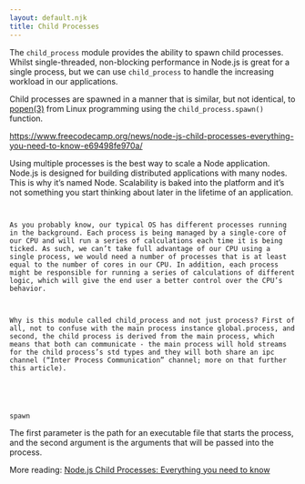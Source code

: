 ```yaml
---
layout: default.njk
title: Child Processes
---
```


The `child_process` module provides the ability to spawn child processes. Whilst single-threaded, non-blocking performance in Node.js is great for a single process, but we can use `child_process` to handle the increasing workload in our applications.

Child processes are spawned in a manner that is similar, but not identical, to [popen(3)](http://man7.org/linux/man-pages/man3/popen.3.html) from Linux programming using the `child_process.spawn()` function.


https://www.freecodecamp.org/news/node-js-child-processes-everything-you-need-to-know-e69498fe970a/



Using multiple processes is the best way to scale a Node application. Node.js is designed for building distributed applications with many nodes. This is why it’s named Node. Scalability is baked into the platform and it’s not something you start thinking about later in the lifetime of an application.





```


As you probably know, our typical OS has different processes running in the background. Each process is being managed by a single-core of our CPU and will run a series of calculations each time it is being ticked. As such, we can’t take full advantage of our CPU using a single process, we would need a number of processes that is at least equal to the number of cores in our CPU. In addition, each process might be responsible for running a series of calculations of different logic, which will give the end user a better control over the CPU’s behavior.



Why is this module called child_process and not just process? First of all, not to confuse with the main process instance global.process, and second, the child process is derived from the main process, which means that both can communicate - the main process will hold streams for the child process’s std types and they will both share an ipc channel (“Inter Process Communication” channel; more on that further this article).





```


`spawn`


The first parameter is the path for an executable file that starts the process, and the second argument is the arguments that will be passed into the process.







More reading: [Node.js Child Processes: Everything you need to know
](https://www.freecodecamp.org/news/node-js-child-processes-everything-you-need-to-know-e69498fe970a/)